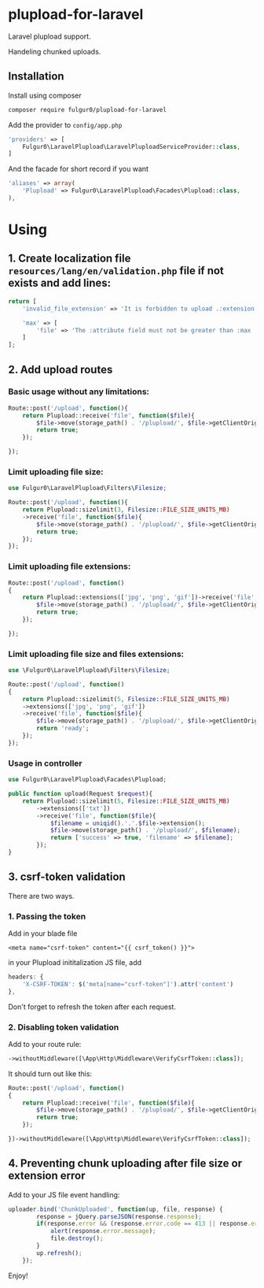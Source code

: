 plupload-for-laravel
================

Laravel plupload support.

Handeling chunked uploads.

## Installation

Install using composer 

```sh
composer require fulgur0/plupload-for-laravel
```

Add the provider to `config/app.php`

```php
'providers' => [
    Fulgur0\LaravelPlupload\LaravelPluploadServiceProvider::class,
]
```

And the facade for short record if you want

```php
'aliases' => array(
    'Plupload' => Fulgur0\LaravelPlupload\Facades\Plupload::class,
),
```

# Using
## 1. Create localization file ```resources/lang/en/validation.php``` file if not exists and add lines:

```php
return [
    'invalid_file_extension' => 'It is forbidden to upload .:extension files',

    'max' => [
        'file' => 'The :attribute field must not be greater than :max :units.',
    ]
];
```

## 2. Add upload routes
### Basic usage without any limitations:
```php
Route::post('/upload', function(){
    return Plupload::receive('file', function($file){
        $file->move(storage_path() . '/plupload/', $file->getClientOriginalName());
        return true;
    });

});
```

### Limit uploading file size:
```php
use Fulgur0\LaravelPlupload\Filters\Filesize;

Route::post('/upload', function(){
    return Plupload::sizelimit(3, Filesize::FILE_SIZE_UNITS_MB)
    ->receive('file', function($file){
        $file->move(storage_path() . '/plupload/', $file->getClientOriginalName());
        return true;
    });
});
```

### Limit uploading file extensions:
```php
Route::post('/upload', function()
{
    return Plupload::extensions(['jpg', 'png', 'gif'])->receive('file', function($file){
        $file->move(storage_path() . '/plupload/', $file->getClientOriginalName());
        return true;
    });

});
```

### Limit uploading file size and files extensions:
```php
use \Fulgur0\LaravelPlupload\Filters\Filesize;

Route::post('/upload', function()
{
    return Plupload::sizelimit(5, Filesize::FILE_SIZE_UNITS_MB)
    ->extensions(['jpg', 'png', 'gif'])
    ->receive('file', function($file){
        $file->move(storage_path() . '/plupload/', $file->getClientOriginalName());
        return 'ready';
    });
});
```

### Usage in controller
```php
use Fulgur0\LaravelPlupload\Facades\Plupload;

public function upload(Request $request){
    return Plupload::sizelimit(5, Filesize::FILE_SIZE_UNITS_MB)
        ->extensions(['txt'])
        ->receive('file', function($file){
            $filename = uniqid().'.'.$file->extension();
            $file->move(storage_path() . '/plupload/', $filename);
            return ['success' => true, 'filename' => $filename];
        });
}
```

## 3. csrf-token validation

There are two ways.

### 1. Passing the token

Add in your blade file

```
<meta name="csrf-token" content="{{ csrf_token() }}">
```

in your Plupload inititalization JS file, add

```js
headers: {
    'X-CSRF-TOKEN': $('meta[name="csrf-token"]').attr('content')
},
```

Don't forget to refresh the token after each request.

### 2. Disabling token validation

Add to your route rule:

```php
->withoutMiddleware([\App\Http\Middleware\VerifyCsrfToken::class]);
```

It should turn out like this:
```php
Route::post('/upload', function()
{
    return Plupload::receive('file', function($file){
        $file->move(storage_path() . '/plupload/', $file->getClientOriginalName());
        return true;
    });

})->withoutMiddleware([\App\Http\Middleware\VerifyCsrfToken::class]);
```

## 4. Preventing chunk uploading after file size or extension error

Add to your JS file event handling:
```js
uploader.bind('ChunkUploaded', function(up, file, response) {
        response = jQuery.parseJSON(response.response);
        if(response.error && (response.error.code == 413 || response.error.code == 415)){
            alert(response.error.message);
            file.destroy();
        }
        up.refresh();
    });
```

Enjoy!
